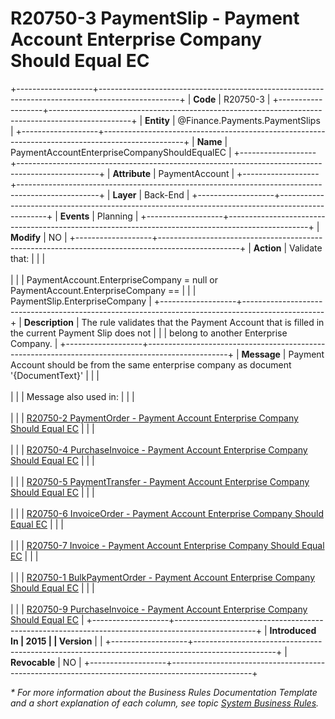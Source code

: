 ﻿---
erp.type: business-rule
erp.entity: Finance.Payments.PaymentSlips
---

# R20750-3 PaymentSlip - Payment Account Enterprise Company Should Equal EC
+-------------------+--------------------------------------------------------------------------------------------------+
| **Code**          | R20750-3                                                                                         |
+-------------------+--------------------------------------------------------------------------------------------------+
| **Entity**        | @Finance.Payments.PaymentSlips                                                                   |
+-------------------+--------------------------------------------------------------------------------------------------+
| **Name**          | PaymentAccountEnterpriseCompanyShouldEqualEC                                                     |
+-------------------+--------------------------------------------------------------------------------------------------+
| **Attribute**     | PaymentAccount                                                                                   |
+-------------------+--------------------------------------------------------------------------------------------------+
| **Layer**         | Back-End                                                                                         |
+-------------------+--------------------------------------------------------------------------------------------------+
| **Events**        | Planning                                                                                         |
+-------------------+--------------------------------------------------------------------------------------------------+
| **Modify**        | NO                                                                                               |
+-------------------+--------------------------------------------------------------------------------------------------+
| **Action**        | Validate that:                                                                                   |
|                   | <br/><br/>                                                                                       |
|                   | PaymentAccount.EnterpriseCompany = null or PaymentAccount.EnterpriseCompany ==                   |
|                   | PaymentSlip.EnterpriseCompany                                                                    |
+-------------------+--------------------------------------------------------------------------------------------------+
| **Description**   | The rule validates that the Payment Account that is filled in the current Payment Slip does not  |
|                   | belong to another Enterprise Company.                                                            |
+-------------------+--------------------------------------------------------------------------------------------------+
| **Message**       | Payment Account should be from the same enterprise company as document \'{DocumentText}\'        |
|                   | <br/><br/>                                                                                       |
|                   | Message also used in:                                                                            |
|                   | <br/><br/>                                                                                       |
|                   | [R20750-2 PaymentOrder - Payment Account Enterprise Company Should Equal EC](R20750-2.md)        |
|                   | <br/><br/>                                                                                       |
|                   | [R20750-4 PurchaseInvoice - Payment Account Enterprise Company Should Equal EC](R20750-4.md)     |
|                   | <br/><br/>                                                                                       |
|                   | [R20750-5 PaymentTransfer - Payment Account Enterprise Company Should Equal EC](R20750-5.md)     |
|                   | <br/><br/>                                                                                       |
|                   | [R20750-6 InvoiceOrder - Payment Account Enterprise Company Should Equal EC](R20750-6.md)        |
|                   | <br/><br/>                                                                                       |
|                   | [R20750-7 Invoice - Payment Account Enterprise Company Should Equal EC](R20750-7.md)             |
|                   | <br/><br/>                                                                                       |
|                   | [R20750-1 BulkPaymentOrder - Payment Account Enterprise Company Should Equal EC](R20750-1.md)    |
|                   | <br/><br/>                                                                                       |
|                   | [R20750-9 PurchaseInvoice - Payment Account Enterprise Company Should Equal EC](R20750-9.md)     |
+-------------------+--------------------------------------------------------------------------------------------------+
| **Introduced In   | 2015                                                                                             |
| Version**         |                                                                                                  |
+-------------------+--------------------------------------------------------------------------------------------------+
| **Revocable**     | NO                                                                                               |
+-------------------+--------------------------------------------------------------------------------------------------+

*\* For more information about the Business Rules Documentation Template and a short explanation of each column, see
topic [System Business Rules](../templates/template-description-system-business-rules.md).*
